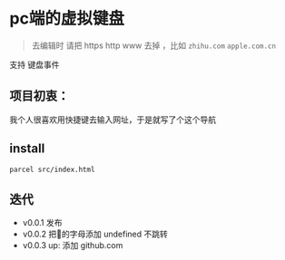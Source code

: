 # pc端的虚拟键盘

> 去编辑时 请把 https http www 去掉 ，比如 `zhihu.com` `apple.com.cn` 

支持 键盘事件


## 项目初衷：

我个人很喜欢用快捷键去输入网址，于是就写了个这个导航

## install 

`parcel src/index.html` 


## 迭代

* v0.0.1 发布
* v0.0.2 把🤷的字母添加 undefined  不跳转
* v0.0.3 up: 添加 github.com
